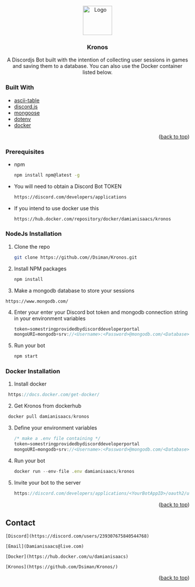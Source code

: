 <!-- PROJECT SHIELDS -->
<!--
*** I'm using markdown "reference style" links for readability.
*** Reference links are enclosed in brackets [ ] instead of parentheses ( ).
*** See the bottom of this document for the declaration of the reference variables
*** for contributors-url, forks-url, etc. This is an optional, concise syntax you may use.
*** https://www.markdownguide.org/basic-syntax/#reference-style-links
-->

<!-- PROJECT LOGO -->
<br />
<div align="center">
  <a href="https://github.com/Dsiman/Kronos">
    <img src="https://cdn.discordapp.com/avatars/646372912953294881/82193cb73d823a9eb53911dc7b94b383.png" alt="Logo" width="80" height="80">
  </a>

<h3 align="center">Kronos</h3>

  <p align="center">
    A Discordjs Bot built with the intention of collecting user sessions in games and saving them to a database. 
    You can also use the Docker container listed below.   
  </p>
</div>


### Built With

* [ascii-table](https://www.npmjs.com/package/ascii-table)
* [discord.js](https://discord.js.org/#/)
* [mongoose](https://mongoosejs.com/)
* [dotenv](https://github.com/motdotla/dotenv)
* [docker](https://hub.docker.com/)

<p align="right">(<a href="#top">back to top</a>)</p>

### Prerequisites

* npm
  ```sh
  npm install npm@latest -g
  ```
* You will need to obtain a Discord Bot TOKEN  
  ```sh
  https://discord.com/developers/applications
  ```
* If you intend to use docker use this  
  ```sh
  https://hub.docker.com/repository/docker/damianisaacs/kronos
  ```

### NodeJs Installation


1. Clone the repo
   ```sh
   git clone https://github.com//Dsiman/Kronos.git
   ```
2. Install NPM packages
   ```sh
   npm install
   ```
3.  Make a mongodb database to store your sessions
   ```
   https://www.mongodb.com/
   ```
4. Enter your enter your Discord bot token and mongodb connection string in your environment variables
   ```js
   token=somestringprovidedbydiscorddeveloperportal
   mongoURI=mongodb+srv://<Username>:<Password>@mongodb.com/<Database>
   ```
5. Run your bot
   ```js
   npm start
   ```

### Docker Installation
1. Install docker
  ```js
   https://docs.docker.com/get-docker/
  ```
2. Get Kronos from dockerhub
  ```js
   docker pull damianisaacs/kronos
  ```
3. Define your environment variables
   ```js
   /* make a .env file containing */
   token=somestringprovidedbydiscorddeveloperportal
   mongoURI=mongodb+srv://<Username>:<Password>@mongodb.com/<Database>
   ```
4. Run your bot
   ```js
   docker run --env-file .env damianisaacs/kronos
   ```
5. Invite your bot to the server
   ```js
   https://discord.com/developers/applications/<YourBotAppID>/oauth2/url-generator
   ```

<p align="right">(<a href="#top">back to top</a>)</p>


<!-- CONTACT -->
## Contact
```
[Discord](https://discord.com/users/239307675840544768) 
```
```
[Email](Damianisaacs@live.com)
```
```
[Docker](https://hub.docker.com/u/damianisaacs)
```
```
[Kronos](https://github.com/Dsiman/Kronos/)
```

<p align="right">(<a href="#top">back to top</a>)</p>
